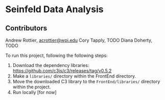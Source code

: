 Seinfeld Data Analysis
=======

## Contributors
Andrew Rottier, acrottier@wpi.edu
Cory Tapply, TODO
Diana Doherty, TODO
 
 
To run this project, following the following steps:
  1. Download the dependency libraries:
       https://github.com/c3js/c3/releases/tag/v0.5.2
  2. Make a `libraries/` directory within the FrontEnd directory.
  3. Move the downloaded C3 library to the `FrontEnd/libraries/` directory within the project.
  4. Run locally [for now]

